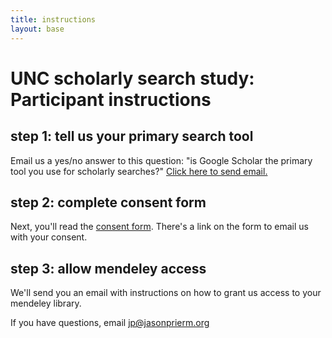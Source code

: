 ```yaml
---
title: instructions
layout: base
---
```


# UNC scholarly search study: Participant instructions

## step 1: tell us your primary search tool

Email us a yes/no answer to this question: "is Google Scholar the primary tool you use for scholarly searches?" <a href="mailto:priem@email.unc.edu?subject=[schol-search q1]">Click here to send email.</a>

## step 2: complete consent form

Next, you'll read the [consent form](http://jasonpriem.github.com/schol-search-study/consent.html). There's a link on the form to email us with your consent.

## step 3: allow mendeley access

We'll send you an email with instructions on how to grant us access to your mendeley library.

If you have questions, email jp@jasonprierm.org









